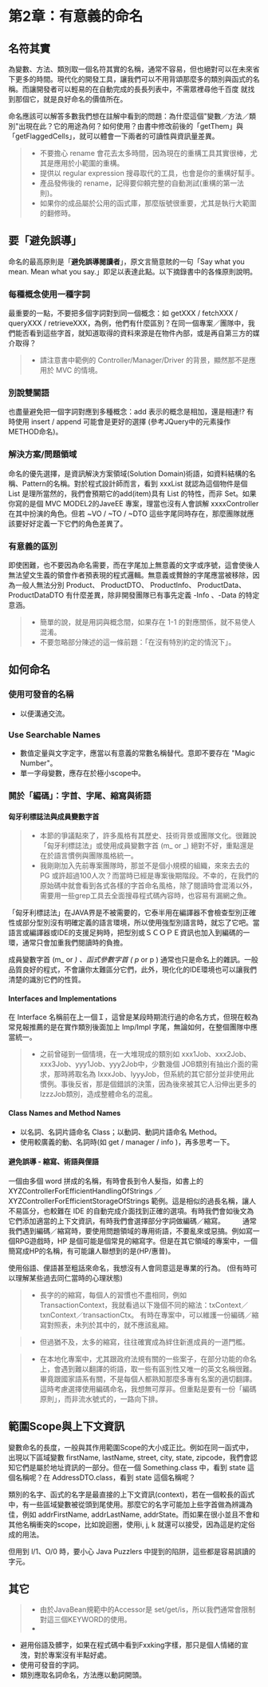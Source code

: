 
# 第2章：有意義的命名

## 名符其實

為變數、方法、類別取一個名符其實的名稱，通常不容易，但也絕對可以在未來省下更多的時間。現代化的開發工具，讓我們可以不用背頌那麼多的類別與函式的名稱。而讓開發者可以輕易的在自動完成的長長列表中，不需眾裡尋他千百度
就找到那個它，就是良好命名的價值所在。

命名應該可以解答多數我們想在註解中看到的問題：為什麼這個"變數／方法／類別"出現在此？它的用途為何？如何使用？由書中修改前後的「getThem」與「getFlaggedCells」，就可以體會一下兩者的可讀性與資訊量差異。

> * 不要擔心 rename 會花去太多時間，因為現在的重構工具其實很棒，尤其是應用於小範圍的重構。
> * 提供以 regular expression 搜尋取代的工具，也會是你的重構好幫手。
> * 產品發佈後的 rename，記得要仰頼完整的自動測試(重構的第一法則)。
> * 如果你的成品屬於公用的函式庫，那麼版號很重要，尤其是執行大範圍的翻修時。

## 要「避免誤導」

命名的最高原則是「**避免誤導閱讀者**」，原文言簡意賅的一句「Say what you mean. Mean what you say.」即足以表達此點。以下摘錄書中的各條原則說明。

### 每種概念使用一種字詞

最重要的一點，不要把多個字詞對到同一個概念：如 getXXX / fetchXXX / queryXXX / retrieveXXX，為例，他們有什麼區別？在同一個專案／團隊中，我們能否看到這些字首，就知道取得的資料來源是在物件內部，或是再自第三方的媒介取得？

> * 請注意書中範例的 Controller/Manager/Driver 的背景，顯然那不是應用於 MVC 的情境。

### 別說雙關語 

也盡量避免把一個字詞對應到多種概念：add 表示的概念是相加，還是相連!? 有時使用 insert / append 可能會是更好的選擇 (參考JQuery中的元素操作METHOD命名)。

### 解決方案/問題領域

命名的優先選擇，是資訊解決方案領域(Solution Domain)術語，如資料結構的名稱、Pattern的名稱。對於程式設計師而言，看到 xxxList 就認為這個物件是個 List 是理所當然的，我們會預期它的add(item)具有 List 的特性，而非 Set。如果你寫的是個 MVC MODEL2的JaveEE 專案，理當也沒有人會誤解 xxxxController 在其中扮演的角色。但若 ~VO / ~TO / ~DTO 這些字尾同時存在，那麼團隊就應該要好好定義一下它們的角色差異了。

### 有意義的區別

即使困難，也不要因為命名需要，而在字尾加上無意義的文字或序號，這會使後人無法望文生義的領會作者預表現的程式邏輯。無意義或贅餘的字尾應當被移除，因為一般人無法分別 Product、 ProductDTO、 ProductInfo、 ProductData、 ProductDataDTO 有什麼差異，除非開發團隊已有事先定義 -Info 、-Data 的特定意涵。

> * 簡單的說，就是用詞與概念間，如果存在 1-1 的對應關係，就不易使人混淆。
> * 不要忽略部分陳述的這一條前題：「在沒有特別約定的情況下」。

## 如何命名

### 使用可發音的名稱
* 以便溝通交流。

### Use Searchable Names
* 數值定量與文字定字，應當以有意義的常數名稱替代。意即不要存在 "Magic Number"。
* 單一字母變數，應存在於極小scope中。

### 閞於「編碼」：字首、字尾、縮寫與術語

#### 匈牙利標誌法與成員變數字首

> * 本節的爭議點來了，許多風格有其歷史、技術背景或團隊文化。很難說「匈牙利標誌法」或使用成員變數字首 (m_ or _) 絕對不好，重點還是在於語言慣例與團隊風格統一。
> * 我剛剛加入先前專案團隊時，那並不是個小規模的組織，來來去去的 PG 或許超過100人次？而當時已經是專案後期階段。不幸的，在我們的原始碼中就會看到各式各樣的字首命名風格，除了閱讀時會混淆以外，需要用一些grep工具去全面搜尋程式碼內容時，也容易有漏網之魚。

「匈牙利標誌法」在JAVA界是不被需要的，它泰半用在編譯器不會檢查型別正確性或部分型別沒有明確定義的語言環境，所以使用強型別語言時，就忘了它吧。當語言或編譯器或IDE的支援足夠時，把型別或ＳＣＯＰＥ資訊也加入到編碼的一環，通常只會加重我們閱讀時的負擔。

成員變數字首 (m_ or _) 、函式參數字首 ( p_ or p ) 通常也只是命名上的雜訊。一般品質良好的程式，不會讓你太難區分它們，此外，現化化的IDE環境也可以讓我們清楚的識別它們的性質。

#### Interfaces and Implementations

在 Interface 名稱前在上一個Ｉ，這曾是某段時期流行過的命名方式，但現在較為常見報推薦的是在實作類別後面加上 Imp/Impl 字尾，無論如何，在整個團隊中應當統一。

> * 之前曾碰到一個情境，在一大堆現成的類別如 xxx1Job、xxx2Job、xxx3Job、yyy1Job、yyy2Job中，少數幾個 JOB類別有抽出介面的需求，那時將取名為 IxxxJob、IyyyJob，但系統的其它部分並非使用此慣例。事後反省，那是個錯誤的決策，因為後來被其它人沿伸出更多的IzzzJob類別，造成整體命名的混亂。

#### Class Names and Method Names

* 以名詞、名詞片語命名 Class；以動詞、動詞片語命名 Method。
* 使用較廣義的動、名詞時(如 get / manager / info  )，再多思考一下。

#### 避免誤導 - 縮寫、術語與俚語

一個由多個 word 拼成的名稱，有時會長到令人髮指，如書上的 XYZControllerForEfficientHandlingOfStrings ／ XYZControllerForEfficientStorageOfStrings 範例。這是相似的過長名稱，讓人不易區分，也較難在 IDE 的自動完成介面找到正確的選項。有時我們會如後文為它們添加適當的上下文資訊，有時我們會選擇部分字詞做編碼／縮寫。
　　
通常我們遇到編碼／縮寫時，要使用問題領域的專用術語，不要亂來或惡搞。例如寫一個RPG遊戲時，HP 是個可能是個常見的縮寫字。但是在其它領域的專案中，一個簡寫成HP的名稱，有可能讓人聯想到的是(HP/惠普)。

使用俗語、俚語甚至粗話來命名，我想沒有人會同意這是專業的行為。 (但有時可以理解某些過去同仁當時的心理狀態)

> * 長字的的縮寫，每個人的習慣也不盡相同，例如 TransactionContext，我就看過以下幾個不同的縮法：txContext／txnContext／transactionCtx。
> 有時在專案中，可以維護一份編碼／縮寫對照表，未列於其中的，就不應該亂縮。

> * 但過猶不及，太多的縮寫，往往確實成為絆住新進成員的一道門檻。

> * 在本地化專案中，尤其跟政府法規有關的一些案子，在部分功能的命名上，會遇到難以翻譯的術語，取一些有區別性又唯一的英文名稱很難。畢竟跟國家語系有關，不是每個人都熟知那麼多專有名案的適切翻譯。
> 這時考慮選擇使用編碼命名，我想無可厚非。但重點是要有一份「編碼原則」，而非流水號式的，一路向下排。



## 範圍Scope與上下文資訊

變數命名的長度，一般與其作用範圍Scope的大小成正比。例如在同一函式中，出現以下區域變數 firstName, lastName, street, city, state, zipcode，我們會認知它們是屬於地址資訊的一部分。但在一個 Something.class 中，看到 state 這個名稱呢？在 AddressDTO.class，看到 state 這個名稱呢？

類別的名字、函式的名字是最直接的上下文資訊(context)，若在一個較長的函式中，有一些區域變數被從頭到尾使用。那麼它的名字可能加上些字首做為辨識為佳，例如 addrFirstName, addrLastName, addrState。而如果在很小並且不會和其他名稱衝突的scope，比如說迴圈，使用i, j, k 就還可以接受，因為這是約定俗成的用法。

但用到 l/1、O/0  時，要小心 Java Puzzlers 中提到的陷阱，這些都是容易誤讀的字元。 　　

## 其它

> * 由於JavaBean規範中的Accessor是 set/get/is，所以我們通常會限制對這三個KEYWORD的使用。
> * 




* 避用俗語及髒字，如果在程式碼中看到Fxxking字樣，那只是個人情緒的宣洩，對於專案沒有半點好處。
* 使用可發音的字詞。
* 類別應取名詞命名，方法應以動詞開頭。

